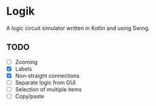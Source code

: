 # Logik
A logic circuit simulator written in Kotlin and using Swing.

## TODO
- [ ] Zooming
- [x] Labels
- [x] Non-straight connections
- [ ] Separate logic from GUI
- [ ] Selection of multiple items
- [ ] Copy/paste
